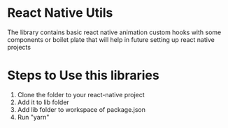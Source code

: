 # React Native Utils
The library contains basic react native animation custom hooks with some components or boilet plate that will help in future setting up react native projects

# Steps to Use this libraries
1. Clone the folder to your react-native project
2. Add it to lib folder
3. Add lib folder to workspace of package.json
4. Run "yarn"
